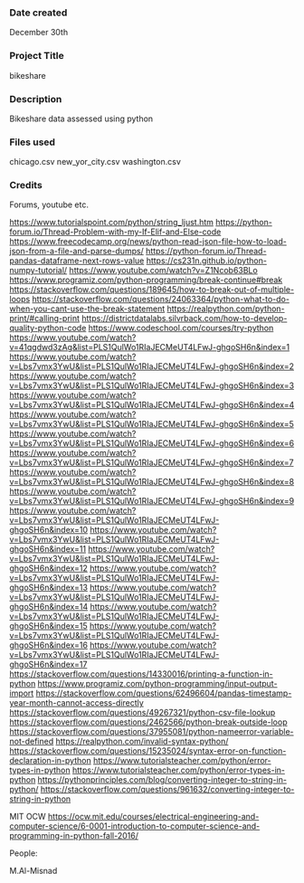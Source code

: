 ### Date created
December 30th
### Project Title
bikeshare

### Description
Bikeshare data assessed using python

### Files used
chicago.csv
new_yor_city.csv
washington.csv

### Credits


Forums, youtube etc.

https://www.tutorialspoint.com/python/string_ljust.htm
https://python-forum.io/Thread-Problem-with-my-If-Elif-and-Else-code
https://www.freecodecamp.org/news/python-read-json-file-how-to-load-json-from-a-file-and-parse-dumps/
https://python-forum.io/Thread-pandas-dataframe-next-rows-value
https://cs231n.github.io/python-numpy-tutorial/
https://www.youtube.com/watch?v=Z1Ncob63BLo
https://www.programiz.com/python-programming/break-continue#break
https://stackoverflow.com/questions/189645/how-to-break-out-of-multiple-loops
https://stackoverflow.com/questions/24063364/python-what-to-do-when-you-cant-use-the-break-statement
https://realpython.com/python-print/#calling-print
https://districtdatalabs.silvrback.com/how-to-develop-quality-python-code
https://www.codeschool.com/courses/try-python
https://www.youtube.com/watch?v=41qgdwd3zAg&list=PLS1QulWo1RIaJECMeUT4LFwJ-ghgoSH6n&index=1
https://www.youtube.com/watch?v=Lbs7vmx3YwU&list=PLS1QulWo1RIaJECMeUT4LFwJ-ghgoSH6n&index=2
https://www.youtube.com/watch?v=Lbs7vmx3YwU&list=PLS1QulWo1RIaJECMeUT4LFwJ-ghgoSH6n&index=3
https://www.youtube.com/watch?v=Lbs7vmx3YwU&list=PLS1QulWo1RIaJECMeUT4LFwJ-ghgoSH6n&index=4
https://www.youtube.com/watch?v=Lbs7vmx3YwU&list=PLS1QulWo1RIaJECMeUT4LFwJ-ghgoSH6n&index=5
https://www.youtube.com/watch?v=Lbs7vmx3YwU&list=PLS1QulWo1RIaJECMeUT4LFwJ-ghgoSH6n&index=6
https://www.youtube.com/watch?v=Lbs7vmx3YwU&list=PLS1QulWo1RIaJECMeUT4LFwJ-ghgoSH6n&index=7
https://www.youtube.com/watch?v=Lbs7vmx3YwU&list=PLS1QulWo1RIaJECMeUT4LFwJ-ghgoSH6n&index=8
https://www.youtube.com/watch?v=Lbs7vmx3YwU&list=PLS1QulWo1RIaJECMeUT4LFwJ-ghgoSH6n&index=9
https://www.youtube.com/watch?v=Lbs7vmx3YwU&list=PLS1QulWo1RIaJECMeUT4LFwJ-ghgoSH6n&index=10
https://www.youtube.com/watch?v=Lbs7vmx3YwU&list=PLS1QulWo1RIaJECMeUT4LFwJ-ghgoSH6n&index=11
https://www.youtube.com/watch?v=Lbs7vmx3YwU&list=PLS1QulWo1RIaJECMeUT4LFwJ-ghgoSH6n&index=12
https://www.youtube.com/watch?v=Lbs7vmx3YwU&list=PLS1QulWo1RIaJECMeUT4LFwJ-ghgoSH6n&index=13
https://www.youtube.com/watch?v=Lbs7vmx3YwU&list=PLS1QulWo1RIaJECMeUT4LFwJ-ghgoSH6n&index=14
https://www.youtube.com/watch?v=Lbs7vmx3YwU&list=PLS1QulWo1RIaJECMeUT4LFwJ-ghgoSH6n&index=15
https://www.youtube.com/watch?v=Lbs7vmx3YwU&list=PLS1QulWo1RIaJECMeUT4LFwJ-ghgoSH6n&index=16
https://www.youtube.com/watch?v=Lbs7vmx3YwU&list=PLS1QulWo1RIaJECMeUT4LFwJ-ghgoSH6n&index=17
https://stackoverflow.com/questions/14330016/printing-a-function-in-python
https://www.programiz.com/python-programming/input-output-import
https://stackoverflow.com/questions/62496604/pandas-timestamp-year-month-cannot-access-directly
https://stackoverflow.com/questions/49267321/python-csv-file-lookup
https://stackoverflow.com/questions/2462566/python-break-outside-loop
https://stackoverflow.com/questions/37955081/python-nameerror-variable-not-defined
https://realpython.com/invalid-syntax-python/
https://stackoverflow.com/questions/15235024/syntax-error-on-function-declaration-in-python
https://www.tutorialsteacher.com/python/error-types-in-python
https://www.tutorialsteacher.com/python/error-types-in-python
https://pythonprinciples.com/blog/converting-integer-to-string-in-python/
https://stackoverflow.com/questions/961632/converting-integer-to-string-in-python


MIT OCW
https://ocw.mit.edu/courses/electrical-engineering-and-computer-science/6-0001-introduction-to-computer-science-and-programming-in-python-fall-2016/



People:

M.Al-Misnad

